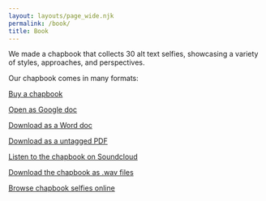 ```yaml
---
layout: layouts/page_wide.njk
permalink: /book/
title: Book
---
```

We made a chapbook that collects 30 alt text selfies, showcasing a variety of styles, approaches, and perspectives.

Our chapbook comes in many formats:

<a href="https://forms.gle/3Snbv6Hm9gZfPZXy6" target="_blank" class="ats-button">Buy a chapbook</a>

<a href="https://docs.google.com/document/d/1o4dbbsqHpfyGTvlNcZPUMrxVQYVqHC2WKJ9AglfshPI/edit?usp=sharing" target="_blank" class="ats-button">Open as Google doc</a>

<a href="https://alttextselfies.net/assets/sounds/alt-text-selfies-chapbook.docx" class="ats-button">Download as a Word doc</a>

<a href="https://alttextselfies.net/assets/sounds/alt-text-selfies-chapbook.pdf" class="ats-button">Download as a untagged PDF</a>

<a href="#" class="ats-button">Listen to the chapbook on Soundcloud</a>

<a href="#" class="ats-button">Download the chapbook as .wav files</a>

<a href="https://alt-text-selfies.netlify.app/selfies/?filter=chapbook" class="ats-button">Browse chapbook selfies online</a>
